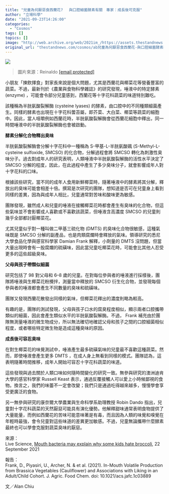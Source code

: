 ```yaml
---
title: "兒童為何厭惡食西蘭花? 　與口腔細菌酵素有關　專家：成長後可克服"
author: "立場科學"
date: "2021-09-23T14:26:00"
categories:
  - "Cosmos"
tags: []
topics: []
image: "http://web.archive.org/web/2021im_/https://assets.thestandnews.com/media/photos/Layer_0_iOgSlXq.png"
original_url: "thestandnews.com/cosmos/ab兒童為何厭惡食西蘭花-與口腔細菌酵素有關-專家成長後可克服"
---
```

![](http://web.archive.org/web/2021im_/https://assets.thestandnews.com/media/photos/Layer_0_iOgSlXq.png)
> 圖片來源：Reinaldo [\[email protected\]](/web/20211229143605/http://thestandnews.com/cdn-cgi/l/email-protection)

小朋友「揀飲擇食」對家長來說是個大問題，尤其是西蘭花與椰菜花等營養豐富的蔬菜。不過，最新刊於《農業與食物科學雜誌》的研究發現，唾液中的特定酵素 (enzyme) ，可能會令部分兒童感到，西蘭花等十字花科蔬菜的味道特別難吃。

該種稱為半胱氨酸裂解酶 (cysteine lyases) 的酵素，由口腔中的不同種類細菌產生。同樣的酵素也出現在十字花科蕓苔屬，即芥菜、大白菜、椰菜等蔬菜的細胞中。因此，當人咀嚼例如西蘭花時，半胱氨酸裂解酶會從西蘭花細胞中釋出，同一時間唾液中的半胱氨酸裂解酶也會被啟動。

**酵素分解化合物釋出臭味**

半胱氨酸裂解酶會分解十字花科中一種稱為 S-甲基-L-半胱氨酸碸 (S-Methyl-L-cysteine sulfoxide, SMCSO) 的化合物，分解過程會將 SMCSO 轉化為刺激性臭味分子。過去對成年人的研究表明，人類唾液中半胱氨酸裂解酶的活性水平決定了 SMCSO 分解的程度，因此，在此過程中產生了多少臭味分子，就會影響成年人對十字花科的口味。

根據該些研究，當不同的成年人食用新鮮椰菜時，隨著唾液中的酵素將其分解，釋放出的臭味可能會相差十倍。撰寫是次研究的團隊，想知道是否可在兒童身上看到同樣的差異，因為與成年人相比，兒童通常對苦味和酸味更為敏感。

團隊發現，雖然成人和兒童的唾液在接觸椰菜花時都會產生有臭味的化合物，但這些氣味並不會影響成人喜歡或不喜歡該蔬菜，但唾液含高濃度 SMCSO 的兒童則幾乎全部都討厭椰菜花。

尤其兒童似乎對一種叫做二甲基三硫化物 (DMTS) 的臭味化合物很敏感，這種氣味既是 SMCSO 分解的副產品，也是肉類腐爛時會釋放的氣味。領導研究的悉尼大學食品化學與感官科學家 Damian Frank 解釋，小劑量的 DMTS 沒問題，但當大量出現時會有一股腐爛的硫磺味，因此當兒童吃椰菜花時，可能會比其他人忍受更多的這些超級臭味。

**父母與孩子帶類似細菌**

研究包括了 98 對父母和 6–8 歲的兒童。在對每位參與者的唾液進行採樣後，團隊將唾液與生椰菜花粉攪拌，測量當中釋放的 SMCSO 衍生化合物，並發現每個參與者的唾液都會產生不同數量的臭味和硫磺味。

團隊又發現西蘭花散發出同樣的氣味，但椰菜花釋出的濃度則略為較高。

有趣的是，團隊的測試發現，父母與孩子口水的腐臭程度相似，顯示兩者口腔攜帶類似的細菌，因此會產生類似水平的半胱氨酸裂解酶。不過， Frank 補充由於團隊無測量唾液的微生物成分，所以無法確切地確認父母和孩子之間的口腔細菌相似程度，或者哪些特定微生物是造成這種臭味的原因。

**成長後可容忍臭味**

在對生椰菜花的味覺測試中，唾液產生最多硫磺氣味的兒童最不喜歡這種蔬菜。然而，即使唾液會產生更多 DMTS ，在成人身上無看到同樣的模式。團隊認為，這表明隨著時間推移，成年人開始可容忍十字花科蔬菜的味道。

這些發現與過去關於人類口味如何隨時間變化的研究一致。無參與研究的澳洲迪肯大學的感官科學家 Russell Keast 表示，通過反覆接觸人可以愛上小時候鄙視的食物。換言之，我們的味蕾不一定會改變；我們只是通過吃得越來越多，慢慢學會享受更廣泛的食物。

另一無參與研究的康奈爾大學農業與生命科學系助理教授 Robin Dando 指出，兒童對十字花科蔬菜的天然厭惡可能具有演化優勢。他解釋甜味通常表明食物提供了大量能量，而例如西蘭花的苦味可能意味著是有毒，而且因為人類的味覺和嗅覺在年輕時最強，會令兒童對這些味道的差異更加敏感。不過，兒童無論攜帶什麼酵素最終也可以學會克服對蔬菜臭味的厭惡。

來源：  
Live Science, [Mouth bacteria may explain why some kids hate broccoli](http://web.archive.org/web/20211229143605/https://www.livescience.com/study-why-some-kids-hate-broccoli-cauliflower), 22 September 2021

報告：  
Frank, D., Piyasiri, U., Archer, N. & et al. (2021). In-Mouth Volatile Production from Brassica Vegetables (Cauliflower) and Associations with Liking in an Adult/Child Cohort. J. Agric. Food Chem. doi: 10.1021/acs.jafc.1c03889

文／Alan Chiu